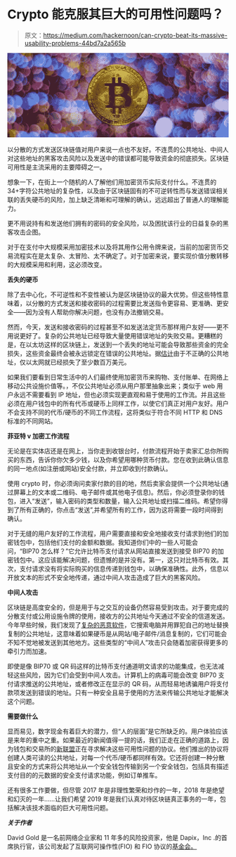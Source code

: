 # Crypto 能克服其巨大的可用性问题吗？

> 原文：<https://medium.com/hackernoon/can-crypto-beat-its-massive-usability-problems-44bd7a2a565b>

![](img/9bf05a73357663213b6da8abdd70600f.png)

以分散的方式发送区块链值对用户来说一点也不友好。不连贯的公共地址、中间人对这些地址的黑客攻击风险以及发送中的错误都可能导致资金的彻底损失。区块链可用性是主流采用的主要障碍之一。

想象一下，在街上一个随机的人了解他们用加密货币实际支付什么。不连贯的 34+字符公共地址的复杂性，以及由于区块链固有的不可逆转性而与发送错误相关联的丢失硬币的风险，加上缺乏清晰和可理解的确认，远远超出了普通人的理解能力。

更不用说持有和发送他们拥有的密码的安全风险，以及困扰该行业的日益复杂的黑客攻击企图。

对于在支付中大规模采用加密技术以及将其用作公用令牌来说，当前的加密货币交易流程实在是太复杂、太冒险、太不确定了。对于加密来说，要实现价值分散转移的大规模采用和利用，这必须改变。

**丢失的硬币**

除了去中心化，不可逆性和不变性被认为是区块链协议的最大优势。但这些特性意味着，以分散的方式发送和接收密码的过程需要比发送指令更容易、更准确、更安全——因为没有人帮助你解决问题，也没有办法撤销交易。

然而，今天，发送和接收密码的过程甚至不如发送法定货币那样用户友好——更不用说更好了。复杂的公共地址已经导致大量使用错误地址的失败交易。更糟糕的是，在以太坊这样的区块链上，发送到一个丢失的地址可能会导致那些资金的完全损失，这些资金最终会被永远锁定在错误的公共地址。据[估计](https://media.consensys.net/over-12-000-ether-are-lost-forever-due-to-typos-f6ccc35432f8)由于不正确的公共地址，仅以太网就已经损失了至少数百万美元。

如果我们要看到日常生活中的人们最终使用加密货币来购物、支付账单、在网络上移动公共设施价值等。，不仅公共地址必须从用户那里抽象出来；类似于 web 用户永远不需要看到 IP 地址，但也必须实现更直观和易于使用的工作流。并且这些必须在用户钱包中的所有代币或硬币上同样工作，以使它们真正对用户友好。用户不会支持不同的代币/硬币的不同工作流程，这将类似于符合不同 HTTP 和 DNS 标准的不同网站。

**菲亚特 v 加密工作流程**

无论是在实体店还是在网上，当你走到收银台时，付款流程开始于卖家汇总你所购买的东西，告诉你你欠多少钱，以及你希望用哪种货币付款。您在收到此确认信息的同一地点(如注册或网站)安全付款，并立即收到付款确认。

使用 crypto 时，你必须询问卖家付款的目的地，然后卖家会提供一个公共地址(通过屏幕上的文本或二维码、电子邮件或其他电子信息)。然后，你必须登录你的钱包，进入“发送”，输入密码的类型和数量，输入公共地址或扫描二维码。希望你得到了所有正确的，你点击“发送”,并希望所有的工作，因为这将需要一段时间得到确认。

对于无缝的用户友好的工作流程，用户需要直接和安全地接收支付请求到他们的加密钱包中，包括他们支付的金额和数据。我知道你们中的一些人可能会问，“BIP70 怎么样？”它允许比特币支付请求从网站直接发送到接受 BIP70 的加密钱包中。这应该能解决问题，但遗憾的是并没有。第一，这只对比特币有效。其次，支付请求没有将实际购买的信息传递到钱包中，以确保准确性。此外，信息以开放文本的形式不安全地传递，通过中间人攻击造成了巨大的黑客风险。

**中间人攻击**

区块链是高度安全的，但是用于与之交互的设备仍然容易受到攻击。对于要完成的分散支付或公用设施令牌的使用，接收方的公共地址今天通过不安全的信道发送。今年早些时候，我们发现了[复杂的恶意软件](https://www.bleepingcomputer.com/news/security/clipboard-hijacker-malware-monitors-23-million-bitcoin-addresses/)，它搜索电脑并用罪犯自己的地址替换复制的公共地址，这意味着如果硬币是从网站/电子邮件/消息复制的，它们可能会不知不觉地被发送到其他地方。这些类型的“中间人”攻击只会随着加密获得更多的牵引力而加速。

即使是像 BIP70 或 QR 码这样的比特币支付通道明文请求的功能集成，也无法减轻这些风险，因为它们会受到中间人攻击。计算机上的病毒可能会改变 BIP70 支付请求推送的公共地址，或者修改正在显示的 QR 码，从而轻易地诱骗用户将支付款项发送到错误的地址。只有一种安全且易于使用的方法来传输公共地址才能解决这个问题。

**需要做什么**

显而易见，数字现金有着巨大的潜力，但“人的层面”是它所缺乏的。用户体验应该是来年的重中之重。如果最近的新闻值得一提的话，我们正走在正确的道路上，因为钱包和交易所的[新联盟](https://bitcoinmagazine.com/articles/new-foundation-focus-crypto-wallet-interoperability/)正在寻求解决这些可用性问题的协议。他们推出的协议将创建人类可读的公共地址，对每一个代币/硬币都同样有效。它还将创建一种分散且安全的方式来将公共地址从一个安全钱包传输到另一个安全钱包，包括具有描述支付目的的元数据的安全支付请求功能，例如订单推车。

还有很多工作要做，但尽管 2017 年是非理性繁荣和炒作的一年，2018 年是绝望和幻灭的一年……让我们希望 2019 年是我们认真对待区块链真正事务的一年，包括解决该技术面临的巨大可用性问题。

***关于作者***

David Gold 是一名前网络企业家和 11 年多的风险投资家，他是 Dapix，Inc .的首席执行官，该公司发起了互联网可操作性(FIO) 和 FIO 协议的[基金会。](http://fio.foundation/)